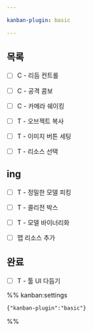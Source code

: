 ```yaml
---

kanban-plugin: basic

---
```


## 목록

- [ ] C - 리듬 컨트롤
- [ ] C - 공격 콤보
- [ ] C - 카메라 쉐이킹
- [ ] T - 오브젝트 복사
- [ ] T - 이미지 버튼 세팅
- [ ] T - 리소스 선택


## ing

- [ ] T - 정밀한 모델 피킹
- [ ] T - 콜리전 박스
- [ ] T - 모델 바이너리화
- [ ] 맵 리소스 추가


## 완료

- [ ] T - 툴 UI 다듬기




%% kanban:settings
```
{"kanban-plugin":"basic"}
```
%%